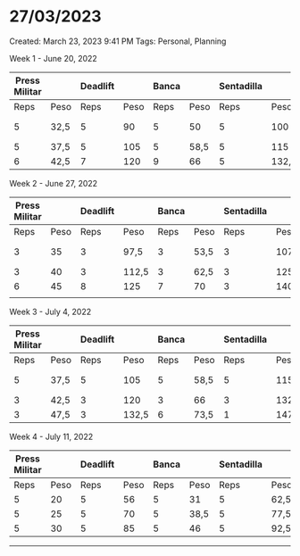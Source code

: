 # 27/03/2023

Created: March 23, 2023 9:41 PM
Tags: Personal, Planning

Week 1 - June 20, 2022 

| Press Militar |  | Deadlift |  | Banca |  | Sentadilla |  | Bíceps | Dominadas |
| --- | --- | --- | --- | --- | --- | --- | --- | --- | --- |
| Reps | Peso | Reps | Peso | Reps | Peso | Reps | Peso | Peso | Reps |
| 5 | 32,5 | 5 | 90 | 5 | 50 | 5 | 100 | 31 | 6-5-4-3-2 |
| 5 | 37,5 | 5 | 105 | 5 | 58,5 | 5 | 115 | 27,5 |  |
| 6 | 42,5 | 7 | 120 | 9 |  66 | 5 | 132,5 | 25 |  |

Week 2 - June 27, 2022

| Press Militar |  | Deadlift |  | Banca |  | Sentadilla |  | Bíceps | Dominadas |
| --- | --- | --- | --- | --- | --- | --- | --- | --- | --- |
| Reps | Peso | Reps | Peso | Reps | Peso | Reps | Peso | Peso | Reps |
| 3 | 35 | 3 | 97,5 | 3 | 53,5 | 3 | 107,5 | 32,5 | 6-5-4-3-2 |
| 3 | 40 | 3 | 112,5 | 3 | 62,5 | 3 | 125 | 28,5 |  |
| 6 | 45 | 8 | 125 | 7 | 70 | 3 | 140 | 26 |  |
|  |  |  |  |  |  |  |  |  |  |

Week 3 - July 4, 2022

| Press Militar |  | Deadlift |  | Banca |  | Sentadilla |  | Bíceps | Dominadas |
| --- | --- | --- | --- | --- | --- | --- | --- | --- | --- |
| Reps | Peso | Reps | Peso | Reps | Peso | Reps | Peso | Peso | Reps |
| 5 | 37,5 | 5 | 105 | 5 | 58,5 | 5 | 115 | 33,5 | 6-5-4-3-3 |
| 3 | 42,5 | 3 | 120 | 3 | 66 | 3 | 132,5 | 30 |  |
| 3 | 47,5 | 3 | 132,5 | 6 | 73,5 | 1 | 147,5 | 27,5 |  |

Week 4 - July 11, 2022

| Press Militar |  | Deadlift |  | Banca |  | Sentadilla |  |
| --- | --- | --- | --- | --- | --- | --- | --- |
| Reps | Peso | Reps | Peso | Reps | Peso | Reps | Peso |
| 5 | 20 | 5 | 56 | 5 | 31 | 5 | 62,5 |
| 5 | 25 | 5 | 70 | 5 | 38,5 | 5 | 77,5 |
| 5 | 30 | 5 | 85 | 5 | 46 | 5 | 92,5 |

_______________